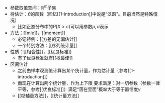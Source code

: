 - 参数取值空间：$\mathbb R^m$子集
- 待估计：$\theta$的函数（回忆[[1-introduction]]中说是“泛函”。目前当然是特殊情况）
  - 比如正态分布中的$P(X>c)$可以用参数$\mu, \sigma$表示
- 方法：[[mle]]，[[moment]]
  - 必记特例：[[方差的无偏估计]]
  - 一个特别方法：[[序列统计量]]
- 性质：[[相合性]]，[[优良标准]]
  - 有了优良标准就有[[找最佳]]
- 区间估计
  - 之前由样本观测值计算出某个统计量，作为估计量（参考[[1-introduction]]）
  - 而现在计算出两个统计量，作为上下限
要求满足：对一切参数（参数一律平等，参考[[优良标准]]）满足“落在里面”概率大于等于置信度$\gamma$
  - [[枢轴量方法]]，[[统计量方法]]